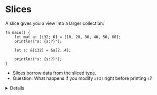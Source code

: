 # Slices

A slice gives you a view into a larger collection:

```rust,editable
fn main() {
    let mut a: [i32; 6] = [10, 20, 30, 40, 50, 60];
    println!("a: {a:?}");

    let s: &[i32] = &a[2..4];

    println!("s: {s:?}");
}
```

* Slices borrow data from the sliced type.
* Question: What happens if you modify `a[3]` right before printing `s`?

<details>

* We create a slice by borrowing `a` and specifying the starting and ending indexes in brackets.

* If the slice starts at index 0, Rust’s range syntax allows us to drop the starting index, meaning that `&a[0..a.len()]` and `&a[..a.len()]` are identical.
    
* The same is true for the last index, so `&a[2..a.len()]` and `&a[2..]` are identical.

* To easily create a slice of the full array, we can therefore use `&a[..]`.

* `s` is a reference to a slice of `i32`s. Notice that the type of `s` (`&[i32]`) no longer mentions the array length. This allows us to perform computation on slices of different sizes.
 
* Slices always borrow from another object. In this example, `a` has to remain 'alive' (in scope) for at least as long as our slice. 
    
* The question about modifying `a[3]` can spark an interesting discussion, but the answer is that for memory safety reasons
  you cannot do it through `a` at this point in the execution, but you can read the data from both `a` and `s` safely.
  It works before you created the slice, and again after the `println`, when the slice is no longer used. More details will be explained in the borrow checker section.
</details>
